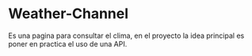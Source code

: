 # Weather-Channel

Es una pagina para consultar el clima, en el proyecto la idea
                principal es poner en practica el uso de una API.
